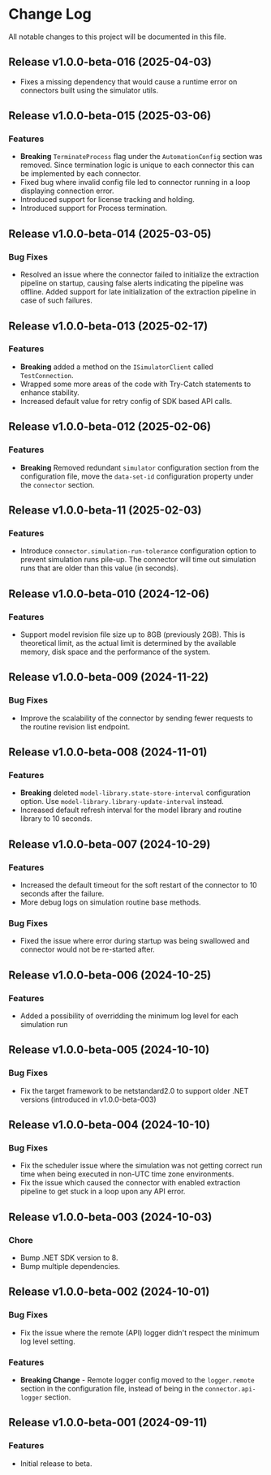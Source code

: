 # Change Log

All notable changes to this project will be documented in this file.

## Release v1.0.0-beta-016 (2025-04-03)

* Fixes a missing dependency that would cause a runtime error on connectors built using the simulator utils. 

## Release v1.0.0-beta-015 (2025-03-06)

### Features

* **Breaking** `TerminateProcess` flag under the `AutomationConfig` section was removed. Since termination logic is unique to each connector this can be implemented by each connector.
* Fixed bug where invalid config file led to connector running in a loop displaying connection error.
* Introduced support for license tracking and holding.
* Introduced support for Process termination.

## Release v1.0.0-beta-014 (2025-03-05)

### Bug Fixes

* Resolved an issue where the connector failed to initialize the extraction pipeline on startup, causing false alerts indicating the pipeline was offline. Added support for late initialization of the extraction pipeline in case of such failures.

## Release v1.0.0-beta-013 (2025-02-17)

### Features

* **Breaking** added a method on the `ISimulatorClient` called `TestConnection`. 
* Wrapped some more areas of the code with Try-Catch statements to enhance stability.
* Increased default value for retry config of SDK based API calls.

## Release v1.0.0-beta-012 (2025-02-06)

### Features

* **Breaking** Removed redundant `simulator` configuration section from the configuration file, move the `data-set-id` configuration property under the `connector` section.

## Release v1.0.0-beta-11 (2025-02-03)

### Features

* Introduce `connector.simulation-run-tolerance` configuration option to prevent simulation runs pile-up. The connector will time out simulation runs that are older than this value (in seconds).

## Release v1.0.0-beta-010 (2024-12-06)

### Features

* Support model revision file size up to 8GB (previously 2GB). This is theoretical limit, as the actual limit is determined by the available memory, disk space and the performance of the system.

## Release v1.0.0-beta-009 (2024-11-22)

### Bug Fixes

* Improve the scalability of the connector by sending fewer requests to the routine revision list endpoint.


## Release v1.0.0-beta-008 (2024-11-01)

### Features

* **Breaking** deleted `model-library.state-store-interval` configuration option. Use `model-library.library-update-interval` instead.
* Increased default refresh interval for the model library and routine library to 10 seconds.


## Release v1.0.0-beta-007 (2024-10-29)

### Features

* Increased the default timeout for the soft restart of the connector to 10 seconds after the failure.
* More debug logs on simulation routine base methods.

### Bug Fixes

* Fixed the issue where error during startup was being swallowed and connector would not be re-started after.


## Release v1.0.0-beta-006 (2024-10-25)

### Features

* Added a possibility of overridding the minimum log level for each simulation run

## Release v1.0.0-beta-005 (2024-10-10)

### Bug Fixes

* Fix the target framework to be netstandard2.0 to support older .NET versions (introduced in v1.0.0-beta-003)


## Release v1.0.0-beta-004 (2024-10-10)

### Bug Fixes

* Fix the scheduler issue where the simulation was not getting correct run time when being executed in non-UTC time zone environments.
* Fix the issue which caused the connector with enabled extraction pipeline to get stuck in a loop upon any API error.


## Release v1.0.0-beta-003 (2024-10-03)

### Chore

* Bump .NET SDK version to 8.
* Bump multiple dependencies.


## Release v1.0.0-beta-002 (2024-10-01)

### Bug Fixes

* Fix the issue where the remote (API) logger didn't respect the minimum log level setting.

### Features

* **Breaking Change** - Remote logger config moved to the `logger.remote` section in the configuration file, instead of being in the `connector.api-logger` section.


## Release v1.0.0-beta-001 (2024-09-11)

### Features

* Initial release to beta.
